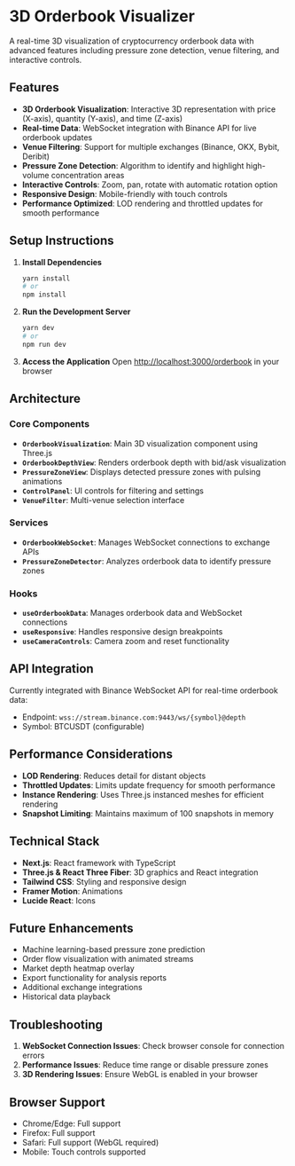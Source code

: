 # 3D Orderbook Visualizer

A real-time 3D visualization of cryptocurrency orderbook data with advanced features including pressure zone detection, venue filtering, and interactive controls.

## Features

- **3D Orderbook Visualization**: Interactive 3D representation with price (X-axis), quantity (Y-axis), and time (Z-axis)
- **Real-time Data**: WebSocket integration with Binance API for live orderbook updates
- **Venue Filtering**: Support for multiple exchanges (Binance, OKX, Bybit, Deribit)
- **Pressure Zone Detection**: Algorithm to identify and highlight high-volume concentration areas
- **Interactive Controls**: Zoom, pan, rotate with automatic rotation option
- **Responsive Design**: Mobile-friendly with touch controls
- **Performance Optimized**: LOD rendering and throttled updates for smooth performance

## Setup Instructions

1. **Install Dependencies**
   ```bash
   yarn install
   # or
   npm install
   ```

2. **Run the Development Server**
   ```bash
   yarn dev
   # or
   npm run dev
   ```

3. **Access the Application**
   Open [http://localhost:3000/orderbook](http://localhost:3000/orderbook) in your browser

## Architecture

### Core Components

- **`OrderbookVisualization`**: Main 3D visualization component using Three.js
- **`OrderbookDepthView`**: Renders orderbook depth with bid/ask visualization
- **`PressureZoneView`**: Displays detected pressure zones with pulsing animations
- **`ControlPanel`**: UI controls for filtering and settings
- **`VenueFilter`**: Multi-venue selection interface

### Services

- **`OrderbookWebSocket`**: Manages WebSocket connections to exchange APIs
- **`PressureZoneDetector`**: Analyzes orderbook data to identify pressure zones

### Hooks

- **`useOrderbookData`**: Manages orderbook data and WebSocket connections
- **`useResponsive`**: Handles responsive design breakpoints
- **`useCameraControls`**: Camera zoom and reset functionality

## API Integration

Currently integrated with Binance WebSocket API for real-time orderbook data:
- Endpoint: `wss://stream.binance.com:9443/ws/{symbol}@depth`
- Symbol: BTCUSDT (configurable)

## Performance Considerations

- **LOD Rendering**: Reduces detail for distant objects
- **Throttled Updates**: Limits update frequency for smooth performance
- **Instance Rendering**: Uses Three.js instanced meshes for efficient rendering
- **Snapshot Limiting**: Maintains maximum of 100 snapshots in memory

## Technical Stack

- **Next.js**: React framework with TypeScript
- **Three.js & React Three Fiber**: 3D graphics and React integration
- **Tailwind CSS**: Styling and responsive design
- **Framer Motion**: Animations
- **Lucide React**: Icons

## Future Enhancements

- Machine learning-based pressure zone prediction
- Order flow visualization with animated streams
- Market depth heatmap overlay
- Export functionality for analysis reports
- Additional exchange integrations
- Historical data playback

## Troubleshooting

1. **WebSocket Connection Issues**: Check browser console for connection errors
2. **Performance Issues**: Reduce time range or disable pressure zones
3. **3D Rendering Issues**: Ensure WebGL is enabled in your browser

## Browser Support

- Chrome/Edge: Full support
- Firefox: Full support
- Safari: Full support (WebGL required)
- Mobile: Touch controls supported
